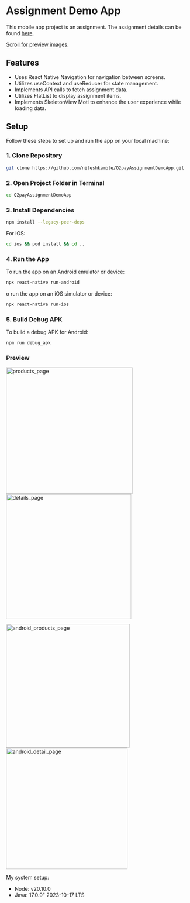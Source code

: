 # Assignment Demo App

This mobile app project is an assignment. The assignment details can be found [here](https://drive.google.com/file/d/19AmgtOwnNYi7-m69hOBIo9BdjHq23Jjj/view).

[Scroll for preview images.](#preview)

## Features

- Uses React Native Navigation for navigation between screens.
- Utilizes useContext and useReducer for state management.
- Implements API calls to fetch assignment data.
- Utilizes FlatList to display assignment items.
- Implements SkeletonView Moti to enhance the user experience while loading data.

## Setup

Follow these steps to set up and run the app on your local machine:

### 1. Clone Repository

```bash
git clone https://github.com/niteshkamble/Q2payAssignmentDemoApp.git
```
### 2. Open Project Folder in Terminal
```bash
cd Q2payAssignmentDemoApp
```
### 3. Install Dependencies
```bash
npm install --legacy-peer-deps
```
For iOS:
```bash
cd ios && pod install && cd ..
```
### 4. Run the App
To run the app on an Android emulator or device:
```bash
npx react-native run-android
```
o run the app on an iOS simulator or device:
```bash
npx react-native run-ios
```
### 5. Build Debug APK
To build a debug APK for Android:
```bash
npm run debug_apk
```
### Preview
<a name="preview"></a>
<img width="346" alt="products_page" src="https://github.com/niteshkamble/Q2payAssignmentDemoApp/assets/54447050/d7b714a9-db4b-48a1-803a-d26f23026640">
<img width="342" alt="details_page" src="https://github.com/niteshkamble/Q2payAssignmentDemoApp/assets/54447050/27caa732-9880-4eb8-bbb2-7a71723462aa">


<img width="338" alt="android_products_page" src="https://github.com/niteshkamble/Q2payAssignmentDemoApp/assets/54447050/f16020d1-8ce2-49b8-9653-dea2e4f91fe2">
<img width="332" alt="android_detail_page" src="https://github.com/niteshkamble/Q2payAssignmentDemoApp/assets/54447050/ddf92fbe-dae3-4760-88bf-9b9f25cef5b3">


My system setup:
- Node: v20.10.0
- Java: 17.0.9" 2023-10-17 LTS
